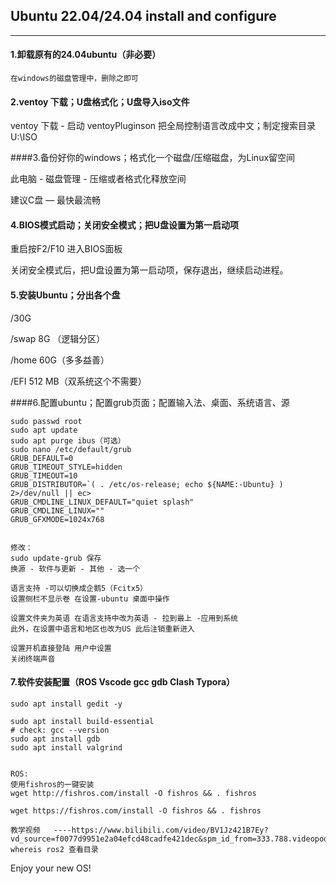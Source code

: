 ## Ubuntu 22.04/24.04 install and configure

----

#### 1.卸载原有的24.04ubuntu（非必要）

```
在windows的磁盘管理中，删除之即可
```



#### 2.ventoy 下载；U盘格式化；U盘导入iso文件

ventoy 下载 - 启动 ventoyPluginson 把全局控制语言改成中文；制定搜索目录 U:\ISO



####3.备份好你的windows；格式化一个磁盘/压缩磁盘，为Linux留空间

此电脑 - 磁盘管理 - 压缩或者格式化释放空间

建议C盘 — 最快最流畅

#### 4.BIOS模式启动；关闭安全模式；把U盘设置为第一启动项

重启按F2/F10 进入BIOS面板 

关闭安全模式后，把U盘设置为第一启动项，保存退出，继续启动进程。

#### 5.安装Ubuntu；分出各个盘

/30G

/swap 8G （逻辑分区）

/home 60G（多多益善）

/EFI 512 MB（双系统这个不需要）

####6.配置ubuntu；配置grub页面；配置输入法、桌面、系统语言、源

```
sudo passwd root
sudo apt update
sudo apt purge ibus（可选）
sudo nano /etc/default/grub
GRUB_DEFAULT=0
GRUB_TIMEOUT_STYLE=hidden
GRUB_TIMEOUT=10
GRUB_DISTRIBUTOR=`( . /etc/os-release; echo ${NAME:-Ubuntu} ) 2>/dev/null || ec>
GRUB_CMDLINE_LINUX_DEFAULT="quiet splash"
GRUB_CMDLINE_LINUX=""
GRUB_GFXMODE=1024x768


修改：
sudo update-grub 保存 
换源 - 软件与更新 - 其他 - 选一个

语言支持 -可以切换成企鹅5（Fcitx5）
设置侧栏不显示卷 在设置-ubuntu 桌面中操作

设置文件夹为英语 在语言支持中改为英语 - 拉到最上 -应用到系统 
此外，在设置中语言和地区也改为US 此后注销重新进入

设置开机直接登陆 用户中设置 
关闭终端声音

```

#### 7.软件安装配置（ROS Vscode gcc gdb Clash Typora）

```text
sudo apt install gedit -y

sudo apt install build-essential
# check: gcc --version
sudo apt install gdb 
sudo apt install valgrind


ROS:
使用fishros的一键安装
wget http://fishros.com/install -O fishros && . fishros

wget https://fishros.com/install -O fishros && . fishros

教学视频   ----https://www.bilibili.com/video/BV1Jz421B7Ey?vd_source=f0077d9951e2a04efcd48cadfe421dec&spm_id_from=333.788.videopod.sections
whereis ros2 查看目录
```



Enjoy your new OS!

